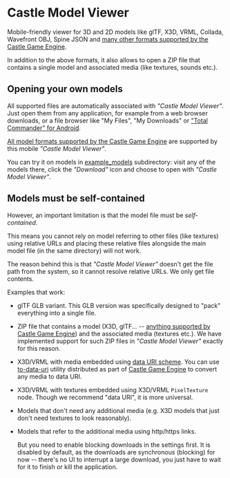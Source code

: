 # Castle Model Viewer

Mobile-friendly viewer for 3D and 2D models like glTF, X3D, VRML, Collada, Wavefront OBJ, Spine JSON and [many other formats supported by the Castle Game Engine](https://castle-engine.io/creating_data_model_formats.php).

In addition to the above formats, it also allows to open a ZIP file that contains a single model and associated media (like textures, sounds etc.).

## Opening your own models

All supported files are automatically associated with _"Castle Model Viewer"_. Just open them from any application, for example from a web browser downloads, or a file browser like "My Files", "My Downloads" or ["Total Commander" for Android](https://play.google.com/store/apps/details?id=com.ghisler.android.TotalCommander).

[All model formats supported by the Castle Game Engine](https://castle-engine.io/creating_data_model_formats.php) are supported by this mobile _"Castle Model Viewer"_.

You can try it on models in [example_models](https://github.com/castle-engine/view3dscene-mobile/tree/master/) subdirectory: visit any of the models there, click the _"Download"_ icon and choose to open with _"Castle Model Viewer"_.

## Models must be self-contained

However, an important limitation is that the model file must be _self-contained_.

This means you cannot rely on model referring to other files (like textures) using relative URLs and placing these relative files alongside the main model file (in the same directory) will not work.

The reason behind this is that _"Castle Model Viewer"_ doesn't get the file path from the system, so it cannot resolve relative URLs. We only get file contents.

Examples that work:

- glTF GLB variant. This GLB version was specifically designed to "pack" everything into a single file.
- ZIP file that contains a model (X3D, glTF... -- [anything supported by Castle Game Engine](https://castle-engine.io/creating_data_model_formats.php)) and the associated media (textures etc.). We have implemented support for such ZIP files in _"Castle Model Viewer"_ exactly for this reason.
- X3D/VRML with media embedded using [data URI scheme](https://en.wikipedia.org/wiki/Data_URI_scheme). You can use [to-data-uri](https://github.com/castle-engine/castle-engine/tree/master/tools/to-data-uri) utility distributed as part of [Castle Game Engine](https://castle-engine.io/) to convert any media to data URI.
- X3D/VRML with textures embedded using X3D/VRML `PixelTexture` node. Though we recommend "data URI", it is more universal.
- Models that don't need any additional media (e.g. X3D models that just don't need textures to look reasonably).
- Models that refer to the additional media using http/https links.

    But you need to enable blocking downloads in the settings first. It is disabled by default, as the downloads are synchronous (blocking) for now -- there's no UI to interrupt a large download, you just have to wait for it to finish or kill the application.
